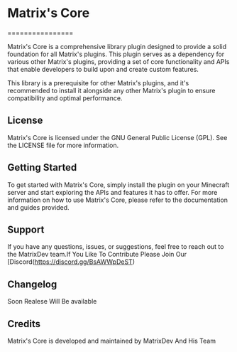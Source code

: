 # Matrix's Core

================

Matrix's Core is a comprehensive library plugin designed to provide a solid foundation for all Matrix's plugins. This plugin serves as a dependency for various other Matrix's plugins, providing a set of core functionality and APIs that enable developers to build upon and create custom features.

This library is a prerequisite for other Matrix's plugins, and it's recommended to install it alongside any other Matrix's plugin to ensure compatibility and optimal performance.

License
-------

Matrix's Core is licensed under the GNU General Public License (GPL). See the LICENSE file for more information.

Getting Started
---------------

To get started with Matrix's Core, simply install the plugin on your Minecraft server and start exploring the APIs and features it has to offer. For more information on how to use Matrix's Core, please refer to the documentation and guides provided.

Support
-------

If you have any questions, issues, or suggestions, feel free to reach out to the MatrixDev team.If You Like To Contribute Please Join Our
[Discord(https://discord.gg/BsAWWpDeST)

Changelog
---------

Soon Realese Will Be available 

Credits
-------

Matrix's Core is developed and maintained by MatrixDev And His Team
